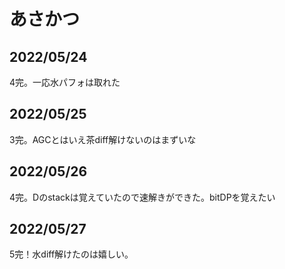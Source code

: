 # あさかつ

## 2022/05/24
4完。一応水パフォは取れた

## 2022/05/25
3完。AGCとはいえ茶diff解けないのはまずいな

## 2022/05/26
4完。Dのstackは覚えていたので速解きができた。bitDPを覚えたい

## 2022/05/27
5完！水diff解けたのは嬉しい。

